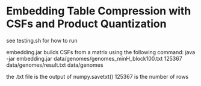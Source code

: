 # Embedding Table Compression with CSFs and Product Quantization

see testing.sh for how to run 

embedding.jar builds CSFs from a matrix using the following command:
java -jar embedding.jar data/genomes/genomes_minH_block100.txt 125367 data/genomes/result.txt data/genomes

the .txt file is the output of numpy.savetxt()
125367 is the number of rows
